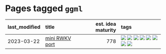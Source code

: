 # Pages tagged `ggml`

|last_modified|title|est. idea maturity|tags
|:---|:---|---:|:---|
|2023-03-22|[mini RWKV port](../rust_rwkv.md)|778|[![](https://img.shields.io/badge/tag-RNN-b7fb0)](../tags/RNN.md) [![](https://img.shields.io/badge/tag-completed-112e27)](../tags/completed.md) [![](https://img.shields.io/badge/tag-experimental-2b1421)](../tags/experimental.md) [![](https://img.shields.io/badge/tag-ggml-b25b5)](../tags/ggml.md) [![](https://img.shields.io/badge/tag-mobilenet-76bb24)](../tags/mobilenet.md) [![](https://img.shields.io/badge/tag-model_compression-496a1)](../tags/model_compression.md) [![](https://img.shields.io/badge/tag-tooling-869bd0)](../tags/tooling.md) [![](https://img.shields.io/badge/tag-wip-997e5)](../tags/wip.md)|